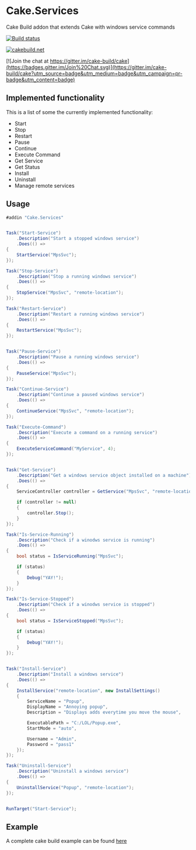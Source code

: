 # Cake.Services
Cake Build addon that extends Cake with windows service commands

[![Build status](https://ci.appveyor.com/api/projects/status/bg004fntkfkjji83?svg=true)](https://ci.appveyor.com/project/PhillipSharpe/cake-services)

[![cakebuild.net](https://img.shields.io/badge/WWW-cakebuild.net-blue.svg)](http://cakebuild.net/)

[![Join the chat at https://gitter.im/cake-build/cake](https://badges.gitter.im/Join%20Chat.svg)](https://gitter.im/cake-build/cake?utm_source=badge&utm_medium=badge&utm_campaign=pr-badge&utm_content=badge)



## Implemented functionality

This is a list of some the currently implemented functionality:

* Start
* Stop
* Restart
* Pause
* Continue
* Execute Command
* Get Service
* Get Status
* Install
* Uninstall
* Manage remote services



## Usage

```csharp
#addin "Cake.Services"


Task("Start-Service")
    .Description("Start a stopped windows service")
    .Does(() =>
{
    StartService("MpsSvc");
});

Task("Stop-Service")
    .Description("Stop a running windows service")
    .Does(() =>
{
    StopService("MpsSvc", "remote-location");
});

Task("Restart-Service")
    .Description("Restart a running windows service")
    .Does(() =>
{
    RestartService("MpsSvc");
});


Task("Pause-Service")
    .Description("Pause a running windows service")
    .Does(() =>
{
    PauseService("MpsSvc");
});

Task("Continue-Service")
    .Description("Continue a paused windows service")
    .Does(() =>
{
    ContinueService("MpsSvc", "remote-location");
});

Task("Execute-Command")
    .Description("Execute a command on a running service")
    .Does(() =>
{
    ExecuteServiceCommand("MyService", 4);
});


Task("Get-Service")
    .Description("Get a windows service object installed on a machine")
    .Does(() =>
{
    ServiceController controller = GetService("MpsSvc", "remote-location");

	if (controller != null)
	{
		controller.Stop();
	}
});

Task("Is-Service-Running")
    .Description("Check if a winodws service is running")
    .Does(() =>
{
    bool status = IsServiceRunning("MpsSvc");

	if (status)
	{
		Debug("YAY!");
	}
});

Task("Is-Service-Stopped")
    .Description("Check if a winodws service is stopped")
    .Does(() =>
{
    bool status = IsServiceStopped("MpsSvc");

	if (status)
	{
		Debug("YAY!");
	}
});


Task("Install-Service")
    .Description("Install a windows service")
    .Does(() =>
{
    InstallService("remote-location", new InstallSettings()
	{
		ServiceName = "Popup",
		DisplayName = "Annoying popup",
		Description = "Displays adds everytime you move the mouse",

		ExecutablePath = "C:/LOL/Popup.exe",
		StartMode = "auto",

		Username = "Admin",
		Password = "pass1"
	});
});

Task("Uninstall-Service")
    .Description("Uninstall a windows service")
    .Does(() =>
{
    UninstallService("Popup", "remote-location");
});


RunTarget("Start-Service");
```



## Example

A complete cake build example can be found [here](https://github.com/SharpeRAD/Cake.Services/blob/master/test/build.cake)
